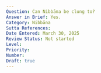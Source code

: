 ```yaml
---
Question: Can Nibbāna be clung to?
Answer in Brief: Yes.
Category: Nibbāna
Sutta References:
Date Entered: March 30, 2025
Review Status: Not started
Level: 
Priority: 
Number: 
Draft: true
---
```


<!-- 

Notes:

Sutta where Buddha speaks with Ananda about the foremost clinging being the cessation of perception and feeling, which seems to challenge the idea that Nibbana can be clung to, because surely it would be then the foremost clinging.

 -->